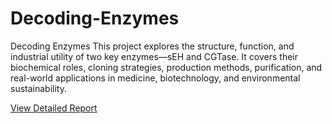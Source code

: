 # Decoding-Enzymes
Decoding Enzymes
This project explores the structure, function, and industrial utility of two key enzymes—sEH and CGTase. It covers their biochemical roles, cloning strategies, production methods, purification, and real-world applications in medicine, biotechnology, and environmental sustainability.

[View Detailed Report](Decoding_Enzymes.pdf)
